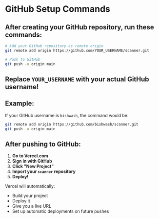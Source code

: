 # GitHub Setup Commands

## After creating your GitHub repository, run these commands:

```bash
# Add your GitHub repository as remote origin
git remote add origin https://github.com/YOUR_USERNAME/scanner.git

# Push to GitHub
git push -u origin main
```

## Replace `YOUR_USERNAME` with your actual GitHub username!

## Example:
If your GitHub username is `bishwash`, the command would be:
```bash
git remote add origin https://github.com/bishwash/scanner.git
git push -u origin main
```

## After pushing to GitHub:

1. **Go to Vercel.com**
2. **Sign in with GitHub**
3. **Click "New Project"**
4. **Import your `scanner` repository**
5. **Deploy!**

Vercel will automatically:
- Build your project
- Deploy it
- Give you a live URL
- Set up automatic deployments on future pushes
